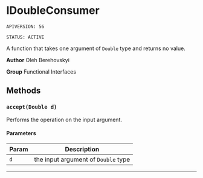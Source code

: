 # IDoubleConsumer

`APIVERSION: 56`

`STATUS: ACTIVE`

A function that takes one argument of `Double` type and returns no value.


**Author** Oleh Berehovskyi


**Group** Functional Interfaces

## Methods
### `accept(Double d)`

Performs the operation on the input argument.

#### Parameters
|Param|Description|
|---|---|
|`d`|the input argument of `Double` type|

---
